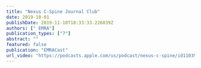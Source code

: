 ```yaml
---
title: "Nexus C-Spine Journal Club"
date: 2019-10-01
publishDate: 2019-11-10T18:33:33.226839Z
authors: [" EMRA"]
publication_types: ["7"]
abstract: ""
featured: false
publication: "EMRACast"
url_video: "https://podcasts.apple.com/us/podcast/nexus-c-spine/id1103929517?i=1000451898430"
---
```


